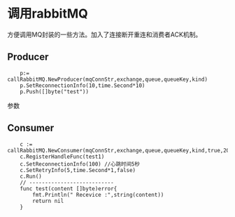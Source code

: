 # 调用rabbitMQ

方便调用MQ封装的一些方法。加入了连接断开重连和消费者ACK机制。



## Producer
```
    p:= callRabbitMQ.NewProducer(mqConnStr,exchange,queue,queueKey,kind)
    p.SetReconnectionInfo(10,time.Second*10)
    p.Push([]byte("test"))
```

参数

## Consumer
```
	c := callRabbitMQ.NewConsumer(mqConnStr,exchange,queue,queueKey,kind,true,20)
	c.RegisterHandleFunc(test1)
    c.SetReconnectionInfo(100) //心跳时间5秒
    c.SetRetryInfo(5,time.Second*1,false)
	c.Run()
    // ---------------------------
	func test(content []byte)error{
    	fmt.Println(" Recevice :",string(content))
    	return nil
    }
```
